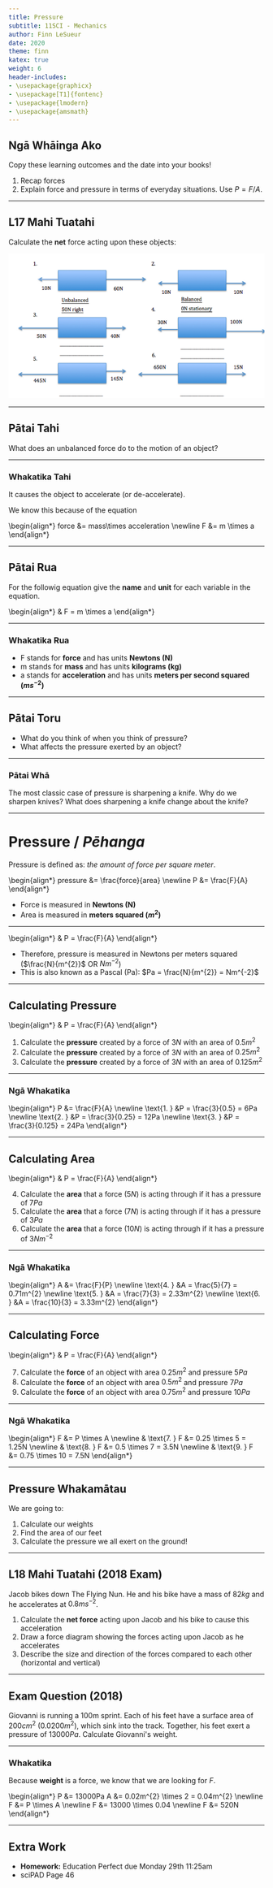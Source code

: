 ```yaml
---
title: Pressure
subtitle: 11SCI - Mechanics
author: Finn LeSueur
date: 2020
theme: finn
katex: true
weight: 6
header-includes:
- \usepackage{graphicx}
- \usepackage[T1]{fontenc}
- \usepackage{lmodern}
- \usepackage{amsmath}
---
```


## Ngā Whāinga Ako

Copy these learning outcomes and the date into your books!

1. Recap forces
2. Explain force and pressure in terms of everyday situations. Use $P = F/A$.

---

## L17 Mahi Tuatahi

Calculate the __net__ force acting upon these objects:

![](../assets/4-unbalanced-forces.png)

---

## Pātai Tahi

What does an unbalanced force do to the motion of an object?

---

### Whakatika Tahi

It causes the object to accelerate (or de-accelerate).

We know this because of the equation

\begin{align*}
    force &= mass\times acceleration \newline
    F &= m \times a
\end{align*}

---

## Pātai Rua

For the followig equation give the __name__ and __unit__ for each variable in the equation.

\begin{align*}
    & F = m \times a
\end{align*}

---

### Whakatika Rua

- F stands for __force__ and has units __Newtons (N)__
- m stands for __mass__ and has units __kilograms (kg)__
- a stands for __acceleration__ and has units __meters per second squared ($ms^{-2}$)__

---

## Pātai Toru

- What do you think of when you think of pressure?
- What affects the pressure exerted by an object?

---

### Pātai Whā

The most classic case of pressure is sharpening a knife. Why do we sharpen knives? What does sharpening a knife change about the knife?

---

# Pressure / _Pēhanga_

Pressure is defined as: _the amount of force per square meter_.

\begin{align*}
    pressure &= \frac{force}{area} \newline
    P &= \frac{F}{A}
\end{align*}

- Force is measured in __Newtons (N)__
- Area is measured in __meters squared ($m^{2}$)__

---

\begin{align*}
    & P = \frac{F}{A}
\end{align*}

- Therefore, pressure is measured in Newtons per meters squared ($\frac{N}{m^{2}}$ OR $Nm^{-2}$)
- This is also known as a Pascal (Pa): $Pa = \frac{N}{m^{2}} = Nm^{-2}$

---

## Calculating Pressure

\begin{align*}
    & P = \frac{F}{A}
\end{align*}

1. Calculate the __pressure__ created by a force of $3N$ with an area of $0.5m^{2}$
2. Calculate the __pressure__ created by a force of $3N$ with an area of $0.25m^{2}$
3. Calculate the __pressure__ created by a force of $3N$ with an area of $0.125m^{2}$

---

### Ngā Whakatika

\begin{align*}
    P &= \frac{F}{A} \newline
    \text{1. } &P = \frac{3}{0.5} = 6Pa \newline
    \text{2. } &P = \frac{3}{0.25} = 12Pa \newline
    \text{3. } &P = \frac{3}{0.125} = 24Pa
\end{align*}

---

## Calculating Area

\begin{align*}
    & P = \frac{F}{A}
\end{align*}

4. Calculate the __area__ that a force ($5N$) is acting through if it has a pressure of $7Pa$
5. Calculate the __area__ that a force ($7N$) is acting through if it has a pressure of $3Pa$
6. Calculate the __area__ that a force ($10N$) is acting through if it has a pressure of $3Nm^{-2}$

---

### Ngā Whakatika

\begin{align*}
    A &= \frac{F}{P} \newline
    \text{4. } &A = \frac{5}{7} = 0.71m^{2} \newline
    \text{5. } &A = \frac{7}{3} =  2.33m^{2} \newline
    \text{6. } &A = \frac{10}{3} = 3.33m^{2}
\end{align*}

---

## Calculating Force

\begin{align*}
    & P = \frac{F}{A}
\end{align*}

7. Calculate the __force__ of an object with area $0.25m^{2}$ and pressure $5Pa$
8. Calculate the __force__ of an object with area $0.5m^{2}$ and pressure $7Pa$
9. Calculate the __force__ of an object with area $0.75m^{2}$ and pressure $10Pa$

---

### Ngā Whakatika

\begin{align*}
    F &= P \times A \newline
    & \text{7. } F &= 0.25 \times 5 = 1.25N \newline
    & \text{8. } F &= 0.5 \times 7 = 3.5N \newline
    & \text{9. } F &= 0.75 \times 10 = 7.5N
\end{align*}

---

## Pressure Whakamātau

We are going to:

1. Calculate our weights
2. Find the area of our feet
3. Calculate the pressure we all exert on the ground!

---

## L18 Mahi Tuatahi (2018 Exam)

Jacob bikes down The Flying Nun. He and his bike have a mass of $82kg$ and he accelerates at $0.8ms^{-2}$.

1. Calculate the __net force__ acting upon Jacob and his bike to cause this acceleration
2. Draw a force diagram showing the forces acting upon Jacob as he accelerates
3. Describe the size and direction of the forces compared to each other (horizontal and vertical)

---

## Exam Question (2018)

Giovanni is running a 100m sprint. Each of his feet have a surface area of $200cm^{2}$ ($0.0200m^{2}$), which sink into the track. Together, his feet exert a pressure of $13000Pa$. Calculate Giovanni's weight.

---

### Whakatika

Because __weight__ is a force, we know that we are looking for $F$.

\begin{align*}
    P &= 13000Pa
    A &= 0.02m^{2} \times 2 = 0.04m^{2} \newline
    F &= P \times A \newline
    F &= 13000 \times 0.04 \newline
    F &= 520N
\end{align*}

---

## Extra Work

- __Homework:__ Education Perfect due Monday 29th 11:25am
- sciPAD Page 46

